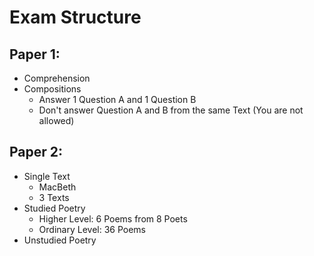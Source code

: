 # Exam Structure
## Paper 1:
- Comprehension
- Compositions
    - Answer 1 Question A and 1 Question B
    - Don't answer Question A and B from the same Text (You are not allowed)
## Paper 2:
- Single Text
    - MacBeth
    - 3 Texts
- Studied Poetry
    - Higher Level: 6 Poems from 8 Poets
    - Ordinary Level: 36 Poems
- Unstudied Poetry
